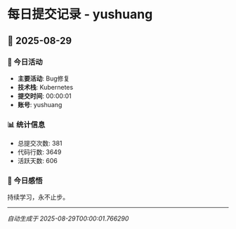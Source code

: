 # 每日提交记录 - yushuang

## 📅 2025-08-29

### 🎯 今日活动
- **主要活动**: Bug修复
- **技术栈**: Kubernetes
- **提交时间**: 00:00:01
- **账号**: yushuang

### 📊 统计信息
- 总提交次数: 381
- 代码行数: 3649
- 活跃天数: 606

### 💭 今日感悟
持续学习，永不止步。

---
*自动生成于 2025-08-29T00:00:01.766290*

